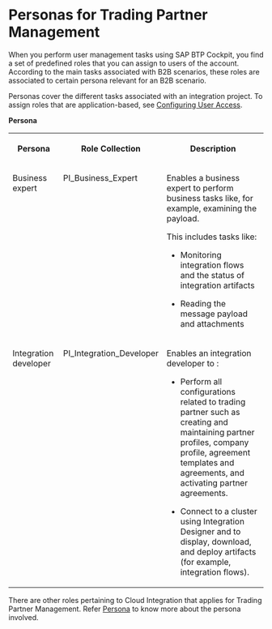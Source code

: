 <!-- loiod0c9a808455a4d538da707a78bea7eeb -->

# Personas for Trading Partner Management

When you perform user management tasks using SAP BTP Cockpit, you find a set of predefined roles that you can assign to users of the account. According to the main tasks associated with B2B scenarios, these roles are associated to certain persona relevant for an B2B scenario.

Personas cover the different tasks associated with an integration project. To assign roles that are application-based, see [Configuring User Access](https://help.sap.com/docs/integration-suite/sap-integration-suite/configuring-user-access?version=CLOUD).

**Persona**


<table>
<tr>
<th valign="top">

Persona

</th>
<th valign="top">

Role Collection

</th>
<th valign="top">

Description

</th>
</tr>
<tr>
<td valign="top">

Business expert

</td>
<td valign="top">

PI\_Business\_Expert

</td>
<td valign="top">

Enables a business expert to perform business tasks like, for example, examining the payload.

This includes tasks like:

-   Monitoring integration flows and the status of integration artifacts

-   Reading the message payload and attachments



</td>
</tr>
<tr>
<td valign="top">

Integration developer

</td>
<td valign="top">

PI\_Integration\_Developer

</td>
<td valign="top">

Enables an integration developer to :

-   Perform all configurations related to trading partner such as creating and maintaining partner profiles, company profile, agreement templates and agreements, and activating partner agreements.

-   Connect to a cluster using Integration Designer and to display, download, and deploy artifacts \(for example, integration flows\).




</td>
</tr>
</table>

There are other roles pertaining to Cloud Integration that applies for Trading Partner Management. Refer [Persona](https://help.sap.com/viewer/368c481cd6954bdfa5d0435479fd4eaf/Cloud/en-US/4b4ba1c553474259b5be661f4ef0702c.html) to know more about the persona involved.

